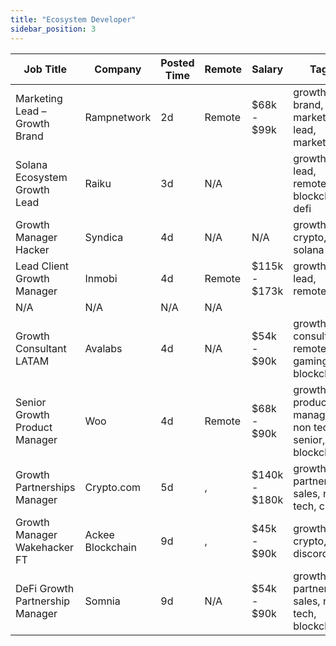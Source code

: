 ```yaml
---
title: "Ecosystem Developer"
sidebar_position: 3
---
```


| Job Title | Company | Posted Time | Remote | Salary | Tags | Apply Link |
|-----------|---------|-------------|--------|--------|------|------------|
| Marketing Lead – Growth Brand | Rampnetwork | 2d | Remote | $68k - $99k | growth, brand, lead, marketing lead, marketing | [Apply](https://web3.career/marketing-lead-growth-brand-rampnetwork/104615) |
| Solana Ecosystem Growth Lead | Raiku | 3d | N/A |  | growth, lead, remote, blockchain, defi | [Apply](https://web3.career/solana-ecosystem-growth-lead-raiku/105001) |
| Growth Manager Hacker | Syndica | 4d | N/A | N/A | growth, crypto, solana | [Apply](https://web3.career/growth-manager-hacker-syndica/104930) |
| Lead Client Growth Manager | Inmobi | 4d | Remote | $115k - $173k | growth, lead, remote | [Apply](https://web3.career/lead-client-growth-manager-inmobi/104919) |
| N/A | N/A | N/A | N/A |  |  | [Apply](https://web3.career/metana) |
| Growth Consultant LATAM | Avalabs | 4d | N/A | $54k - $90k | growth, consulting, remote, gaming, blockchain | [Apply](https://web3.career/growth-consultant-latam-avalabs/80818) |
| Senior Growth Product Manager | Woo | 4d | Remote | $68k - $90k | growth, product manager, non tech, senior, blockchain | [Apply](https://web3.career/senior-growth-product-manager-woo/95664) |
| Growth Partnerships Manager | Crypto.com | 5d | , | $140k - $180k | growth, partnership, sales, non tech, crypto | [Apply](https://web3.career/growth-partnerships-manager-crypto-com/104866) |
| Growth Manager Wakehacker FT | Ackee Blockchain | 9d | , | $45k - $90k | growth, crypto, defi, discord, nft | [Apply](https://web3.career/growth-manager-for-wakehacker-ft-ackeeblockchain/104689) |
| DeFi Growth Partnership Manager | Somnia | 9d | N/A | $54k - $90k | growth, partnership, sales, non tech, blockchain | [Apply](https://web3.career/defi-growth-partnership-manager-somnia/104672) |
